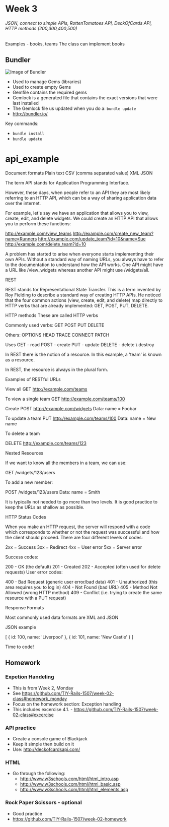 
# Week 3
###### JSON, connect to simple APIs, RottenTomatoes API, DeckOfCards API, HTTP methods (200,300,400,500)



Examples - books, teams
The class can implement books

## Bundler

![Image of Bundler](http://bundler.io/images/bundler-small.png)

* Used to manage Gems (libraries) 
* Used to create empty Gems
* Gemfile contains the required gems
* Gemlock is a generated file that contains the exact versions that were last installed
* The Gemlock file us updated when you do a: ```bundle update```
* http://bundler.io/

Key commands:
* ```bundle install```
* ```bundle update```

# api_example

Document formats
Plain text
CSV (comma separated value)
XML
JSON

The term API stands for Application Programming Interface.

However, these days, when people refer to an API they are most likely referring to an HTTP API, which can be a way of sharing application data over the internet. 

For example, let's say we have an application that allows you to view, create, edit, and delete widgets. We could create an HTTP API that allows you to perform these functions:

http://example.com/view_teams
http://example.com/create_new_team?name=Runners
http://example.com/update_team?id=10&name=Sue
http://example.com/delete_team?id=10

A problem has started to arise when everyone starts implementing their own APIs. Without a standard way of naming URLs, you always have to refer to the documentation to understand how the API works. One API might have a URL like /view_widgets whereas another API might use /widgets/all.

REST

REST stands for Representational State Transfer. This is a term invented by Roy Fielding to describe a standard way of creating HTTP APIs. He noticed that the four common actions (view, create, edit, and delete) map directly to HTTP verbs that are already implemented: GET, POST, PUT, DELETE.

HTTP methods
These are called HTTP verbs

Commonly used verbs:
GET
POST
PUT
DELETE

Others:
OPTIONS
HEAD
TRACE
CONNECT
PATCH


Uses
GET - read
POST - create
PUT - update
DELETE - delete \ destroy

In REST there is the notion of a resource. In this example, a 'team' is known as a resource.

In REST, the resource is always in the plural form.

Examples of RESTful URLs

View all
GET http://example.com/teams

To view a single team
GET http://example.com/teams/100

Create
POST http://example.com/widgets
Data:
    name = Foobar


To update a team
PUT http://example.com/teams/100
Data:
    name = New name

To delete a team 

DELETE http://example.com/teams/123


Nested Resources

If we want to know all the members in a team, we can use:

GET /widgets/123/users

To add a new member:

POST /widgets/123/users
Data:
    name = Smith 

It is typically not needed to go more than two levels. It is good practice to keep the URLs as shallow as possible.


HTTP Status Codes

When you make an HTTP request, the server will respond with a code which corresponds to whether or not the request was successful and how the client should proceed. There are four different levels of codes:

2xx = Success
3xx = Redirect
4xx = User error
5xx = Server error

Success codes:

200 - OK (the default)
201 - Created
202 - Accepted (often used for delete requests)
User error codes:

400 - Bad Request (generic user error/bad data)
401 - Unauthorized (this area requires you to log in)
404 - Not Found (bad URL)
405 - Method Not Allowed (wrong HTTP method)
409 - Conflict (i.e. trying to create the same resource with a PUT request)

Response Formats

Most commonly used data formats are XML and JSON

JSON example

[
  {
    id: 100,
    name: 'Liverpool'
  },
  {
    id: 101,
    name: 'New Castle'
  }
]


Time to code!


## Homework

### Expetion Handeling
* This is from Week 2, Monday
* See https://github.com/TIY-Rails-1507/week-02-class#homework_monday
* Focus on the homework section: Exception handling
* This includes excercise 4.1. - https://github.com/TIY-Rails-1507/week-02-class#excercise

### API practice
* Create a console game of Blackjack
* Keep it simple then build on it
* Use: http://deckofcardsapi.com/

### HTML
* Go through the following:
  * http://www.w3schools.com/html/html_intro.asp
  * http://www.w3schools.com/html/html_basic.asp
  * http://www.w3schools.com/html/html_elements.asp

### Rock Paper Scissors - optional
* Good practice
* https://github.com/TIY-Rails-1507/week-02-homework

